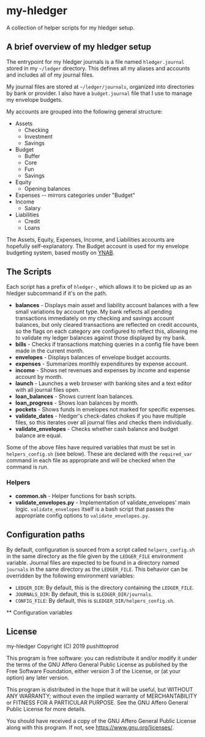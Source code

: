 # my-hledger

A collection of helper scripts for my hledger setup.

## A brief overview of my hledger setup

The entrypoint for my hledger journals is a file named `hledger.journal` stored
in my `~/ledger` directory. This defines all my aliases and accounts and
includes all of my journal files.

My journal files are stored at `~/ledger/journals`, organized into directories
by bank or provider. I also have a `budget.journal` file that I use to manage my
envelope budgets.

My accounts are grouped into the following general structure:

* Assets
    * Checking
    * Investment
    * Savings
* Budget
    * Buffer
    * Core
    * Fun
    * Savings
* Equity
    * Opening balances
* Expenses -- mirrors categories under "Budget"
* Income
    * Salary
* Liabilities
    * Credit
    * Loans

The Assets, Equity, Expenses, Income, and Liabilities accounts are hopefully
self-explanatory. The Budget account is used for my envelope budgeting system,
based mostly on [YNAB](https://www.youneedabudget.com/the-four-rules/).

## The Scripts

Each script has a prefix of `hledger-`, which allows it to be picked up as an
hledger subcommand if it's on the path.

* **balances** - Displays main asset and liability account balances with a few
  small variations by account type. My bank reflects all pending transactions
  immediately on my checking and savings account balances, but only cleared
  transactions are reflected on credit accounts, so the flags on each category
  are configured to reflect this, allowing me to validate my ledger balances
  against those displayed by my bank.
* **bills** - Checks if transactions matching queries in a config file have been
  made in the current month.
* **envelopes** - Displays balances of envelope budget accounts.
* **expenses** - Summarizes monthly expenditures by expense account.
* **income** - Shows net revenues and expenses by income and expense account by
  month.
* **launch** - Launches a web browser with banking sites and a text editor with
  all journal files open.
* **loan_balances** - Shows current loan balances.
* **loan_progress** - Shows loan balances by month.
* **pockets** - Shows funds in envelopes not marked for specific expenses.
* **validate_dates** - hledger's check-dates chokes if you have multiple files,
  so this iterates over all journal files and checks them individually.
* **validate_envelopes** - Checks whether cash balance and budget balance are
  equal.

Some of the above files have required variables that must be set in
`helpers_config.sh` (see below). These are declared with the `required_var`
command in each file as appropriate and will be checked when the command is run.

### Helpers

* **common.sh** - Helper functions for bash scripts.
* **validate_envelopes.py** - Implementation of validate_envelopes' main logic.
  `validate_envelopes` itself is a bash script that passes the appropriate
  config options to `validate_envelopes.py`.

## Configuration paths

By default, configuration is sourced from a script called `helpers_config.sh` in
the same directory as the file given by the `LEDGER_FILE` environment variable.
Journal files are expected to be found in a directory named `journals` in the
same directory as the `LEDGER_FILE`. This behavior can be overridden by the
following environment variables:

* `LEDGER_DIR`: By default, this is the directory containing the `LEDGER_FILE`.
* `JOURNALS_DIR`: By default, this is `$LEDGER_DIR/journals`.
* `CONFIG_FILE`: By default, this is `$LEDGER_DIR/helpers_config.sh`.

** Configuration variables

## License

my-hledger Copyright (C) 2019 pushittoprod

This program is free software: you can redistribute it and/or modify it under
the terms of the GNU Affero General Public License as published by the Free
Software Foundation, either version 3 of the License, or (at your option) any
later version.

This program is distributed in the hope that it will be useful, but WITHOUT ANY
WARRANTY; without even the implied warranty of MERCHANTABILITY or FITNESS FOR A
PARTICULAR PURPOSE.  See the GNU Affero General Public License for more details.

You should have received a copy of the GNU Affero General Public License along
with this program.  If not, see <https://www.gnu.org/licenses/>.